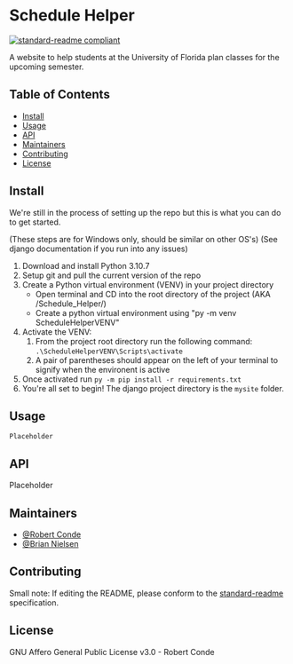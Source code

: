 # Schedule Helper

[![standard-readme compliant](https://img.shields.io/badge/standard--readme-OK-green.svg?style=flat-square)](https://github.com/RichardLitt/standard-readme)

A website to help students at the University of Florida plan classes for the upcoming semester.

## Table of Contents

- [Install](#install)
- [Usage](#usage)
- [API](#api)
- [Maintainers](#maintainers)
- [Contributing](#contributing)
- [License](#license)

## Install

We're still in the process of setting up the repo but this is what you can do to get started.

(These steps are for Windows only, should be similar on other OS's)
(See django documentation if you run into any issues)

1. Download and install Python 3.10.7
2. Setup git and pull the current version of the repo
3. Create a Python virtual environment (VENV) in your project directory
    - Open terminal and CD into the root directory of the project (AKA /Schedule_Helper/)
    - Create a python virtual environment using "py -m venv ScheduleHelperVENV"
4. Activate the VENV:
    1) From the project root directory run the following command: `.\ScheduleHelperVENV\Scripts\activate`
    2) A pair of parentheses should appear on the left of your terminal to signify when the environent is active
5. Once activated run `py -m pip install -r requirements.txt`
6. You're all set to begin! The django project directory is the `mysite` folder.

## Usage

```
Placeholder
```

## API

Placeholder

## Maintainers

- [@Robert Conde](https://github.com/RobertConde)
- [@Brian Nielsen](https://github.com/bnielsen1)

## Contributing

Small note: If editing the README, please conform to
the [standard-readme](https://github.com/RichardLitt/standard-readme) specification.

## License

GNU Affero General Public License v3.0 - Robert Conde
